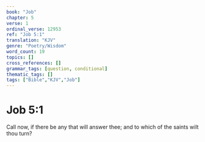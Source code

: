 ```yaml
---
book: "Job"
chapter: 5
verse: 1
ordinal_verse: 12953
ref: "Job 5:1"
translation: "KJV"
genre: "Poetry/Wisdom"
word_count: 19
topics: []
cross_references: []
grammar_tags: [question, conditional]
thematic_tags: []
tags: ["Bible","KJV","Job"]
---
```


# Job 5:1

Call now, if there be any that will answer thee; and to which of the saints wilt thou turn?
